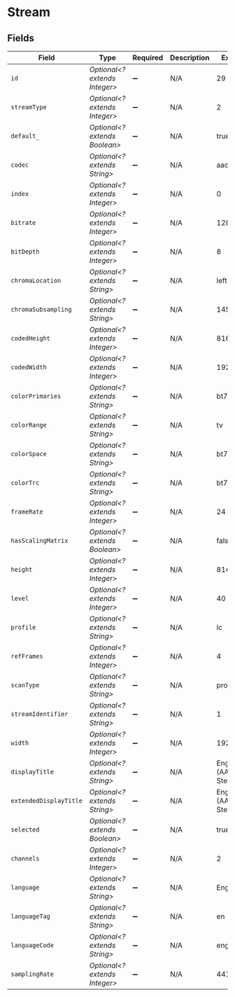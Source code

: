 # Stream


## Fields

| Field                         | Type                          | Required                      | Description                   | Example                       |
| ----------------------------- | ----------------------------- | ----------------------------- | ----------------------------- | ----------------------------- |
| `id`                          | *Optional<? extends Integer>* | :heavy_minus_sign:            | N/A                           | 29                            |
| `streamType`                  | *Optional<? extends Integer>* | :heavy_minus_sign:            | N/A                           | 2                             |
| `default_`                    | *Optional<? extends Boolean>* | :heavy_minus_sign:            | N/A                           | true                          |
| `codec`                       | *Optional<? extends String>*  | :heavy_minus_sign:            | N/A                           | aac                           |
| `index`                       | *Optional<? extends Integer>* | :heavy_minus_sign:            | N/A                           | 0                             |
| `bitrate`                     | *Optional<? extends Integer>* | :heavy_minus_sign:            | N/A                           | 128                           |
| `bitDepth`                    | *Optional<? extends Integer>* | :heavy_minus_sign:            | N/A                           | 8                             |
| `chromaLocation`              | *Optional<? extends String>*  | :heavy_minus_sign:            | N/A                           | left                          |
| `chromaSubsampling`           | *Optional<? extends String>*  | :heavy_minus_sign:            | N/A                           | 14520                         |
| `codedHeight`                 | *Optional<? extends Integer>* | :heavy_minus_sign:            | N/A                           | 816                           |
| `codedWidth`                  | *Optional<? extends Integer>* | :heavy_minus_sign:            | N/A                           | 1920                          |
| `colorPrimaries`              | *Optional<? extends String>*  | :heavy_minus_sign:            | N/A                           | bt709                         |
| `colorRange`                  | *Optional<? extends String>*  | :heavy_minus_sign:            | N/A                           | tv                            |
| `colorSpace`                  | *Optional<? extends String>*  | :heavy_minus_sign:            | N/A                           | bt709                         |
| `colorTrc`                    | *Optional<? extends String>*  | :heavy_minus_sign:            | N/A                           | bt709                         |
| `frameRate`                   | *Optional<? extends Integer>* | :heavy_minus_sign:            | N/A                           | 24                            |
| `hasScalingMatrix`            | *Optional<? extends Boolean>* | :heavy_minus_sign:            | N/A                           | false                         |
| `height`                      | *Optional<? extends Integer>* | :heavy_minus_sign:            | N/A                           | 814                           |
| `level`                       | *Optional<? extends Integer>* | :heavy_minus_sign:            | N/A                           | 40                            |
| `profile`                     | *Optional<? extends String>*  | :heavy_minus_sign:            | N/A                           | lc                            |
| `refFrames`                   | *Optional<? extends Integer>* | :heavy_minus_sign:            | N/A                           | 4                             |
| `scanType`                    | *Optional<? extends String>*  | :heavy_minus_sign:            | N/A                           | progressive                   |
| `streamIdentifier`            | *Optional<? extends String>*  | :heavy_minus_sign:            | N/A                           | 1                             |
| `width`                       | *Optional<? extends Integer>* | :heavy_minus_sign:            | N/A                           | 1920                          |
| `displayTitle`                | *Optional<? extends String>*  | :heavy_minus_sign:            | N/A                           | English (AAC Stereo)          |
| `extendedDisplayTitle`        | *Optional<? extends String>*  | :heavy_minus_sign:            | N/A                           | English (AAC Stereo)          |
| `selected`                    | *Optional<? extends Boolean>* | :heavy_minus_sign:            | N/A                           | true                          |
| `channels`                    | *Optional<? extends Integer>* | :heavy_minus_sign:            | N/A                           | 2                             |
| `language`                    | *Optional<? extends String>*  | :heavy_minus_sign:            | N/A                           | English                       |
| `languageTag`                 | *Optional<? extends String>*  | :heavy_minus_sign:            | N/A                           | en                            |
| `languageCode`                | *Optional<? extends String>*  | :heavy_minus_sign:            | N/A                           | eng                           |
| `samplingRate`                | *Optional<? extends Integer>* | :heavy_minus_sign:            | N/A                           | 44100                         |